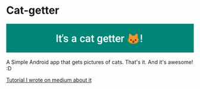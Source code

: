 # Cat-getter

![cat-getter](./getter.png)

A Simple Android app that gets pictures of cats. That's it. And it's awesome! :D

[Tutorial I wrote on medium about it](https://medium.com/@terezia.slaninakova/ff1eac25afcc)